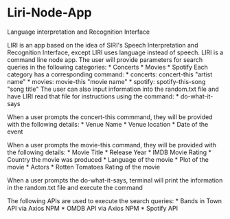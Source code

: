 # Liri-Node-App
Language interpretation and Recognition Interface

LIRI is an app based on the idea of SIRI's Speech Interpretation and Recognition Interface, except LIRI uses language instead of speech. LIRI is a command line node app. The user will provide parameters for search queries in the following categories:
    * Concerts
    * Movies
    * Spotify 
Each category has a corresponding command:
    * concerts: concert-this "artist name"
    * movies: movie-this "movie name"
    * spotify: spotify-this-song "song title"
The user can also input information into the random.txt file and have LIRI read that file for instructions using the command: 
    * do-what-it-says

When a user prompts the concert-this commmand, they will be provided with the following details: 
    * Venue Name
    * Venue location
    * Date of the event

When a user prompts the movie-this command, they will be provided with the following details:
    * Movie Title
    * Release Year
    * IMDB Movie Rating
    * Country the movie was produced
    * Language of the movie
    * Plot of the movie
    * Actors
    * Rotten Tomatoes Rating of the movie

When a user prompts the do-what-it-says, terminal will print the information in the random.txt file and execute the command

The following APIs are used to execute the search queries: 
    * Bands in Town API via Axios NPM
    * OMDB API via Axios NPM 
    * Spotify API 
    